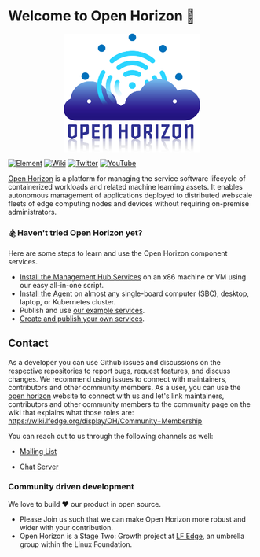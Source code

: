 # Welcome to Open Horizon 👋

<p style="text-align:center;" align="center">
  <img align="center" src="https://github.com/Ayush7614/.github/blob/master/profile/open-horizon-color.png" width="55%" />
</p>

<p align="center">

[![Element](https://img.shields.io/badge/element-@open_horizon--element-yellow.svg)](https://chat.lfx.linuxfoundation.org/#/welcome)
[![Wiki](https://img.shields.io/badge/wiki-@lf_edge--wiki-9cf.svg)](https://wiki.lfedge.org/display/OH/Open+Horizon)
[![Twitter](https://img.shields.io/badge/twitter-@lf_edge--twitter-yellow.svg)](https://twitter.com/lf_edge)
[![YouTube](https://img.shields.io/badge/youtube-@lf_edge--youtube-red.svg)](https://www.youtube.com/channel/UCY7H1oSt8gvXNdXH9wrNq5Q)
</p>

[Open Horizon](https://www.lfedge.org/projects/openhorizon/) is a platform for managing the service software lifecycle of containerized workloads and related machine learning assets. It enables autonomous management of applications deployed to distributed webscale fleets of edge computing nodes and devices without requiring on-premise administrators.

### 🏂 Haven't tried Open Horizon yet?
Here are some steps to learn and use the Open Horizon component services.

- [Install the Management Hub Services](https://github.com/open-horizon/devops/blob/master/mgmt-hub/README.md#-deploy-all-in-1-horizon-management-hub-agent-and-cli) on an x86 machine or VM using our easy all-in-one script.
- [Install the Agent](https://github.com/open-horizon/devops/blob/master/mgmt-hub/README.md#adding-more-edge-devices) on almost any single-board computer (SBC), desktop, laptop, or Kubernetes cluster.
- Publish and use [our example services](https://github.com/open-horizon/examples/tree/master/edge/services).
- [Create and publish your own services](https://github.com/open-horizon-services/Getting-Started#contributing-a-new-microservice).

## Contact

As a developer you can use Github issues and discussions on the respective repositories to report bugs, request features, and discuss changes. We recommend using issues to connect with maintainers, contributors and other community members. As a user, you can use the [open horizon](https://www.lfedge.org/projects/openhorizon/) website to connect with us and let's link maintainers, contributors and other community members to the community page on the wiki that explains what those roles are: https://wiki.lfedge.org/display/OH/Community+Membership

You can reach out to us through the following channels as well:

- [Mailing List](https://lists.lfedge.org/g/open-horizon) 

- [Chat Server](https://chat.lfx.linuxfoundation.org/ )

### Community driven development

We love to build ❤ our product in open source.
 - Please Join us such that we can make Open Horizon more robust and wider with your contribution.
 - Open Horizon is a Stage Two: Growth project at [LF Edge](https://www.lfedge.org/), an umbrella group within the Linux Foundation.